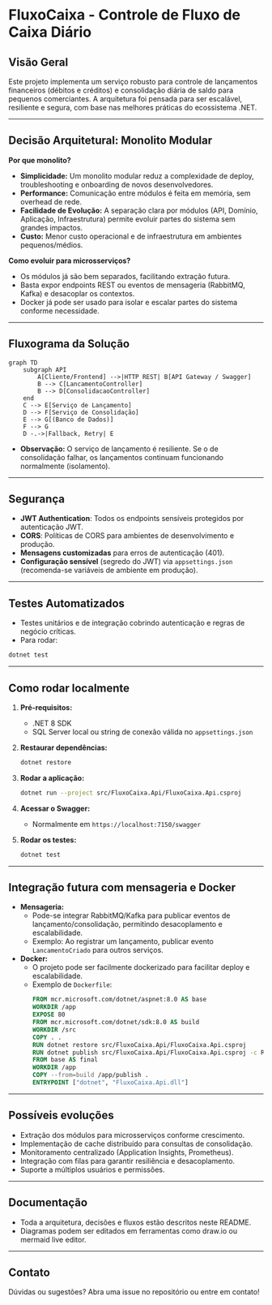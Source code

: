 # FluxoCaixa - Controle de Fluxo de Caixa Diário

## Visão Geral
Este projeto implementa um serviço robusto para controle de lançamentos financeiros (débitos e créditos) e consolidação diária de saldo para pequenos comerciantes. A arquitetura foi pensada para ser escalável, resiliente e segura, com base nas melhores práticas do ecossistema .NET.

---

## Decisão Arquitetural: Monolito Modular

**Por que monolito?**
- **Simplicidade:** Um monolito modular reduz a complexidade de deploy, troubleshooting e onboarding de novos desenvolvedores.
- **Performance:** Comunicação entre módulos é feita em memória, sem overhead de rede.
- **Facilidade de Evolução:** A separação clara por módulos (API, Domínio, Aplicação, Infraestrutura) permite evoluir partes do sistema sem grandes impactos.
- **Custo:** Menor custo operacional e de infraestrutura em ambientes pequenos/médios.

**Como evoluir para microsserviços?**
- Os módulos já são bem separados, facilitando extração futura.
- Basta expor endpoints REST ou eventos de mensageria (RabbitMQ, Kafka) e desacoplar os contextos.
- Docker já pode ser usado para isolar e escalar partes do sistema conforme necessidade.

---

## Fluxograma da Solução

```mermaid
graph TD
    subgraph API
        A[Cliente/Frontend] -->|HTTP REST| B[API Gateway / Swagger]
        B --> C[LancamentoController]
        B --> D[ConsolidacaoController]
    end
    C --> E[Serviço de Lançamento]
    D --> F[Serviço de Consolidação]
    E --> G[(Banco de Dados)]
    F --> G
    D -.->|Fallback, Retry| E
```

- **Observação:** O serviço de lançamento é resiliente. Se o de consolidação falhar, os lançamentos continuam funcionando normalmente (isolamento).

---

## Segurança
- **JWT Authentication**: Todos os endpoints sensíveis protegidos por autenticação JWT.
- **CORS**: Políticas de CORS para ambientes de desenvolvimento e produção.
- **Mensagens customizadas** para erros de autenticação (401).
- **Configuração sensível** (segredo do JWT) via `appsettings.json` (recomenda-se variáveis de ambiente em produção).

---

## Testes Automatizados
- Testes unitários e de integração cobrindo autenticação e regras de negócio críticas.
- Para rodar:
```sh
dotnet test
```

---

## Como rodar localmente
1. **Pré-requisitos:**
   - .NET 8 SDK
   - SQL Server local ou string de conexão válida no `appsettings.json`

2. **Restaurar dependências:**
   ```sh
   dotnet restore
   ```

3. **Rodar a aplicação:**
   ```sh
   dotnet run --project src/FluxoCaixa.Api/FluxoCaixa.Api.csproj
   ```

4. **Acessar o Swagger:**
   - Normalmente em `https://localhost:7150/swagger`

5. **Rodar os testes:**
   ```sh
   dotnet test
   ```

---

## Integração futura com mensageria e Docker
- **Mensageria:**
  - Pode-se integrar RabbitMQ/Kafka para publicar eventos de lançamento/consolidação, permitindo desacoplamento e escalabilidade.
  - Exemplo: Ao registrar um lançamento, publicar evento `LancamentoCriado` para outros serviços.
- **Docker:**
  - O projeto pode ser facilmente dockerizado para facilitar deploy e escalabilidade.
  - Exemplo de `Dockerfile`:
    ```dockerfile
    FROM mcr.microsoft.com/dotnet/aspnet:8.0 AS base
    WORKDIR /app
    EXPOSE 80
    FROM mcr.microsoft.com/dotnet/sdk:8.0 AS build
    WORKDIR /src
    COPY . .
    RUN dotnet restore src/FluxoCaixa.Api/FluxoCaixa.Api.csproj
    RUN dotnet publish src/FluxoCaixa.Api/FluxoCaixa.Api.csproj -c Release -o /app/publish
    FROM base AS final
    WORKDIR /app
    COPY --from=build /app/publish .
    ENTRYPOINT ["dotnet", "FluxoCaixa.Api.dll"]
    ```

---

## Possíveis evoluções
- Extração dos módulos para microsserviços conforme crescimento.
- Implementação de cache distribuído para consultas de consolidação.
- Monitoramento centralizado (Application Insights, Prometheus).
- Integração com filas para garantir resiliência e desacoplamento.
- Suporte a múltiplos usuários e permissões.

---

## Documentação
- Toda a arquitetura, decisões e fluxos estão descritos neste README.
- Diagramas podem ser editados em ferramentas como draw.io ou mermaid live editor.

---

## Contato
Dúvidas ou sugestões? Abra uma issue no repositório ou entre em contato!
